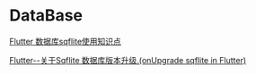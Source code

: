 # DataBase

[Flutter 数据库sqflite使用知识点](https://juejin.im/post/5dfc6097e51d452a6105aede)

[Flutter--关于Sqflite 数据库版本升级.(onUpgrade sqflite in Flutter)](https://blog.csdn.net/heming9174/article/details/93195718)